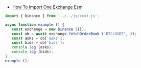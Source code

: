- [How To Import One Exchange Esm](./examples/ts/)


 ```javascript
 import { binance } from '../../js/ccxt.js';

async function example () {
    const exchange = new binance ({});
    const ob = await exchange.fetchOrderBook ('BTC/USDT', 3);
    const asks = ob['asks'];
    const bids = ob['bids'];
    console.log (asks);
    console.log (bids);
}
example ();
 
```